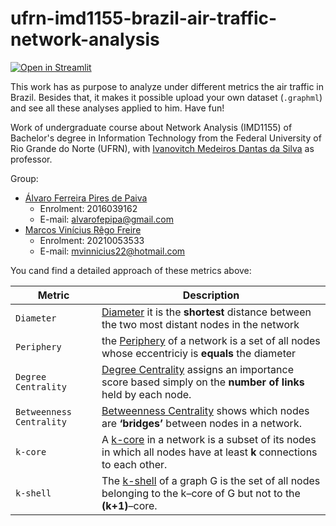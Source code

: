 # ufrn-imd1155-brazil-air-traffic-network-analysis
[![Open in Streamlit](https://img.shields.io/badge/-Streamlit-262730?style=for-the-badge&labelColor=000000&logo=Streamlit&logoColor=white)](#)

This work has as purpose to analyze under different metrics the air traffic in Brazil. Besides that, it makes it possible upload your own dataset (`.graphml`) and see all these analyses applied to him. Have fun!

Work of undergraduate course about Network Analysis (IMD1155) of Bachelor's degree in Information Technology from the Federal University of Rio Grande do Norte (UFRN), with [Ivanovitch Medeiros Dantas da Silva](https://github.com/ivanovitchm) as professor.

Group:
- [Álvaro Ferreira Pires de Paiva](https://github.com/alvarofpp)
  - Enrolment: 2016039162
  - E-mail: alvarofepipa@gmail.com
- [Marcos Vinícius Rêgo Freire](https://github.com/mvinnicius22)
  - Enrolment: 20210053533
  - E-mail: mvinnicius22@hotmail.com


You cand find a detailed approach of these metrics above:

| Metric | Description |
| --- | --- |
| `Diameter` |[Diameter](https://colab.research.google.com/github/ivanovitchm/network_analysis/blob/main/week_06/Hubs.ipynb#scrollTo=5yquhZpJ1DaF&line=2&uniqifier=1) it is the **shortest** distance between the two most distant nodes in the network|
| `Periphery` | the [Periphery](https://colab.research.google.com/github/ivanovitchm/network_analysis/blob/main/week_06/Hubs.ipynb#scrollTo=aaV5juQB4kCW&line=1&uniqifier=1) of a network is a set of all nodes whose eccentriciy is **equals** the diameter|
|`Degree Centrality` | [Degree Centrality](https://colab.research.google.com/github/ivanovitchm/network_analysis/blob/main/week_06/Hubs.ipynb#scrollTo=GfPALZ3QUtlP&line=3&uniqifier=1) assigns an importance score based simply on the **number of links** held by each node.|
|`Betweenness Centrality` | [Betweenness Centrality](https://colab.research.google.com/github/ivanovitchm/network_analysis/blob/main/week_06/Hubs.ipynb#scrollTo=vqlupG50r8Yf) shows which nodes are **‘bridges’** between nodes in a network.|
|`k-core` | A [k-core](https://colab.research.google.com/github/ivanovitchm/network_analysis/blob/main/week_06/Hubs.ipynb#scrollTo=vqlupG50r8Yf) in a network is a subset of its nodes in which all nodes have at least **k** connections to each other.|
|`k-shell` | The [k-shell](https://colab.research.google.com/github/ivanovitchm/network_analysis/blob/main/week_06/Hubs.ipynb#scrollTo=PgYUzep5KqrU&line=5&uniqifier=1) of a graph G is the set of all nodes belonging to the k–core of G but not to the **(k+1)**–core.|
